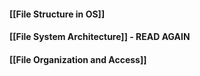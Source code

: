 #### [[File Structure in OS]]
#### [[File System Architecture]] - READ AGAIN 

#### [[File Organization and Access]]